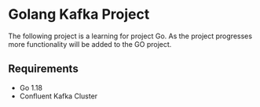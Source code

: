 # Golang Kafka Project
The following project is a learning for project Go.
As the project progresses more functionality will be added to the GO project.

## Requirements
* Go 1.18
* Confluent Kafka Cluster